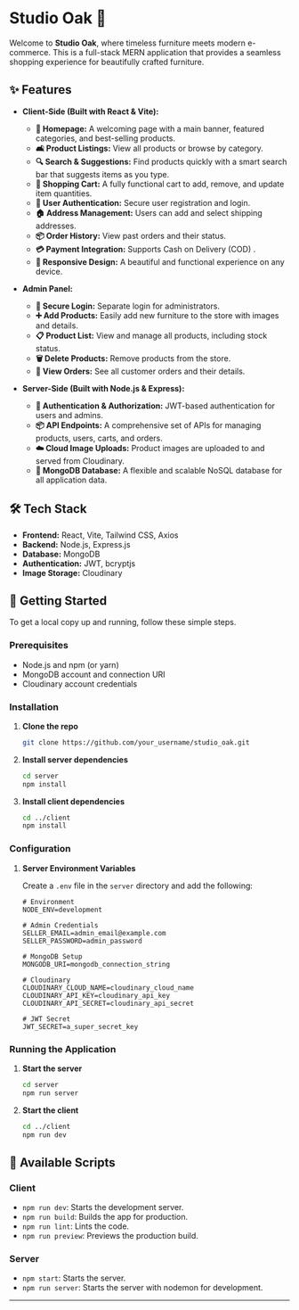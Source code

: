 # Studio Oak 🌳

Welcome to **Studio Oak**, where timeless furniture meets modern e-commerce. This is a full-stack MERN application that provides a seamless shopping experience for beautifully crafted furniture.

## ✨ Features

  - **Client-Side (Built with React & Vite):**

      - **🏡 Homepage:** A welcoming page with a main banner, featured categories, and best-selling products.
      - **🛋️ Product Listings:** View all products or browse by category.
      - **🔍 Search & Suggestions:** Find products quickly with a smart search bar that suggests items as you type.
      - **🛒 Shopping Cart:** A fully functional cart to add, remove, and update item quantities.
      - **🔐 User Authentication:** Secure user registration and login.
      - **🏠 Address Management:** Users can add and select shipping addresses.
      - **📦 Order History:** View past orders and their status.
      - **💳 Payment Integration:** Supports Cash on Delivery (COD) .
      - **📱 Responsive Design:** A beautiful and functional experience on any device.

  - **Admin Panel:**

      - **🔐 Secure Login:** Separate login for administrators.
      - **➕ Add Products:** Easily add new furniture to the store with images and details.
      - **📋 Product List:** View and manage all products, including stock status.
      - **🗑️ Delete Products:** Remove products from the store.
      - **📝 View Orders:** See all customer orders and their details.

  - **Server-Side (Built with Node.js & Express):**

      - **🔐 Authentication & Authorization:** JWT-based authentication for users and admins.
      - **📦 API Endpoints:** A comprehensive set of APIs for managing products, users, carts, and orders.
      - **☁️ Cloud Image Uploads:** Product images are uploaded to and served from Cloudinary.
      - **🍃 MongoDB Database:** A flexible and scalable NoSQL database for all application data.

## 🛠️ Tech Stack

  - **Frontend:** React, Vite, Tailwind CSS, Axios
  - **Backend:** Node.js, Express.js
  - **Database:** MongoDB
  - **Authentication:** JWT, bcryptjs
  - **Image Storage:** Cloudinary

## 🚀 Getting Started

To get a local copy up and running, follow these simple steps.

### Prerequisites

  - Node.js and npm (or yarn)
  - MongoDB account and connection URI
  - Cloudinary account credentials

### Installation

1.  **Clone the repo**
    ```sh
    git clone https://github.com/your_username/studio_oak.git
    ```
2.  **Install server dependencies**
    ```sh
    cd server
    npm install
    ```
3.  **Install client dependencies**
    ```sh
    cd ../client
    npm install
    ```

### Configuration

1.  **Server Environment Variables**

    Create a `.env` file in the `server` directory and add the following:

    ```env
    # Environment
    NODE_ENV=development

    # Admin Credentials
    SELLER_EMAIL=admin_email@example.com
    SELLER_PASSWORD=admin_password

    # MongoDB Setup
    MONGODB_URI=mongodb_connection_string

    # Cloudinary
    CLOUDINARY_CLOUD_NAME=cloudinary_cloud_name
    CLOUDINARY_API_KEY=cloudinary_api_key
    CLOUDINARY_API_SECRET=cloudinary_api_secret

    # JWT Secret
    JWT_SECRET=a_super_secret_key
    ```

### Running the Application

1.  **Start the server**
    ```sh
    cd server
    npm run server
    ```
2.  **Start the client**
    ```sh
    cd ../client
    npm run dev
    ```

## 📜 Available Scripts

### Client

  - `npm run dev`: Starts the development server.
  - `npm run build`: Builds the app for production.
  - `npm run lint`: Lints the code.
  - `npm run preview`: Previews the production build.

### Server

  - `npm start`: Starts the server.
  - `npm run server`: Starts the server with nodemon for development.

-----
